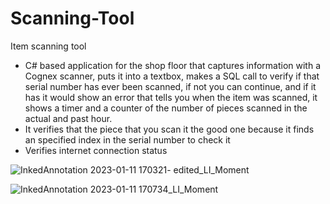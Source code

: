 # Scanning-Tool
Item scanning tool

- C# based application for the shop floor that captures information with a Cognex scanner, puts it into a textbox, makes a SQL call to verify if that serial number has ever been scanned, if not you can continue, and if it has it would show an error that tells you when the item was scanned, it shows a timer and a counter of the number of pieces scanned in the actual and past hour.
- It verifies that the piece that you scan it the good one because it finds an specified index in the serial number to check it
- Verifies internet connection status

![InkedAnnotation 2023-01-11 170321- edited_LI_Moment](https://user-images.githubusercontent.com/102493628/212177155-62912272-7726-449a-b105-3ea8740ad77b.jpg)

![InkedAnnotation 2023-01-11 170734_LI_Moment](https://user-images.githubusercontent.com/102493628/212177677-58dcd7a5-5fd2-4ab7-aabe-e88adf17433b.jpg)

